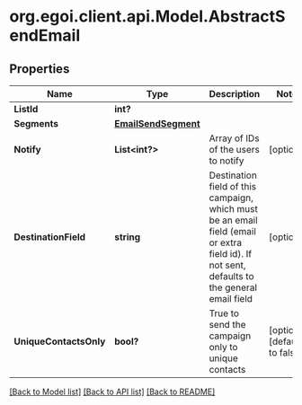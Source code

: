 # org.egoi.client.api.Model.AbstractSendEmail
## Properties

Name | Type | Description | Notes
------------ | ------------- | ------------- | -------------
**ListId** | **int?** |  | 
**Segments** | [**EmailSendSegment**](EmailSendSegment.md) |  | 
**Notify** | **List&lt;int?&gt;** | Array of IDs of the users to notify | [optional] 
**DestinationField** | **string** | Destination field of this campaign, which must be an email field (email or extra field id).                         If not sent, defaults to the general email field | [optional] 
**UniqueContactsOnly** | **bool?** | True to send the campaign only to unique contacts | [optional] [default to false]

[[Back to Model list]](../README.md#documentation-for-models) [[Back to API list]](../README.md#documentation-for-api-endpoints) [[Back to README]](../README.md)

